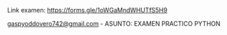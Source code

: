 Link examen:
https://forms.gle/1oWGaMndWHUTfS5H9

gaspyoddovero742@gmail.com - ASUNTO: EXAMEN PRACTICO PYTHON